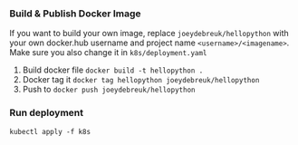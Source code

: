 ### Build & Publish Docker Image
If you want to build your own image, 
replace `joeydebreuk/hellopython` with
your own docker.hub username and project
name `<username>/<imagename>`. Make sure you also change it in `k8s/deployment.yaml`


1. Build docker file `docker build -t hellopython .`
2. Docker tag it `docker tag hellopython joeydebreuk/hellopython`
3. Push to `docker push joeydebreuk/hellopython`

### Run deployment
`kubectl apply -f k8s`
